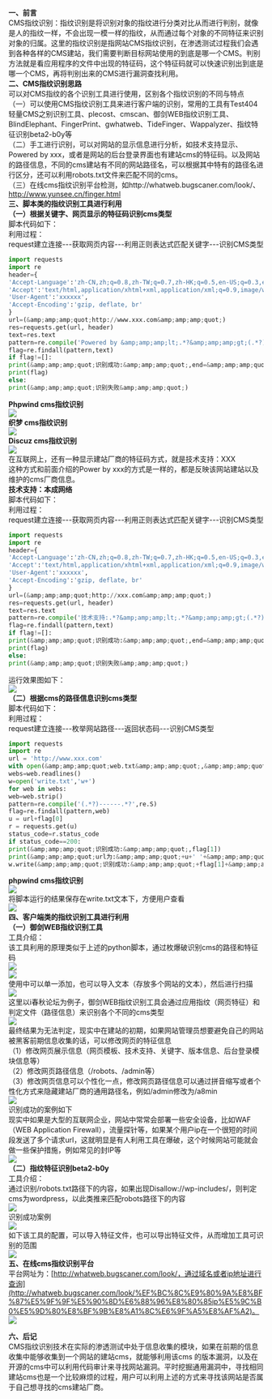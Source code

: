 **一、前言**  
CMS指纹识别：指纹识别是将识别对象的指纹进行分类对比从而进行判别，就像是人的指纹一样，不会出现一模一样的指纹，从而通过每个对象的不同特征来识别对象的归属。这里的指纹识别是指网站CMS指纹识别，在渗透测试过程我们会遇到各种各样的CMS建站，我们需要判断目标网站使用的到底是哪一个CMS。判别方法就是看应用程序的文件中出现的特征码，这个特征码就可以快速识别出到底是哪一个CMS，再将判别出来的CMS进行漏洞查找利用。  
**二、CMS指纹识别思路**  
可以对CMS指纹的各个识别工具进行使用，区别各个指纹识别的不同与特点  
（一）可以使用CMS指纹识别工具来进行客户端的识别，常用的工具有Test404轻量CMS之别识别工具、plecost、cmscan、御剑WEB指纹识别工具、BlindElephant、FingerPrint、gwhatweb、TideFinger、Wappalyzer、指纹特征识别beta2-b0y等  
（二）手工进行识别，可以对网站的显示信息进行分析，如技术支持显示、Powered by xxx，或者是网站的后台登录界面也有建站cms的特征码。以及网站的路径信息，不同的cms建站有不同的网站路径名，可以根据其中特有的路径名进行区分，还可以利用robots.txt文件来匹配不同的cms。  
（三）在线cms指纹识别平台检测，如http://whatweb.bugscaner.com/look/、<http://www.yunsee.cn/finger.html>  
**三、脚本类的指纹识别工具进行利用**  
**（一）根据关键字、网页显示的特征码识别cms类型**  
脚本代码如下：  
利用过程：  
request建立连接---获取网页内容---利用正则表达式匹配关键字---识别CMS类型

```python
import requests
import re
header={
'Accept-Language':'zh-CN,zh;q=0.8,zh-TW;q=0.7,zh-HK;q=0.5,en-US;q=0.3,en;q=0.2',
'Accept':'text/html,application/xhtml+xml,application/xml;q=0.9,image/webp,*/*;q=0.8',
'User-Agent':'xxxxxx',
'Accept-Encoding':'gzip, deflate, br'
}
url=(&amp;amp;amp;quot;http://www.xxx.com&amp;amp;amp;quot;)
res=requests.get(url, header)
text=res.text
pattern=re.compile('Powered by &amp;amp;amp;lt;.*?&amp;amp;amp;gt;(.*?)&amp;amp;amp;lt;\/.*?&amp;amp;amp;gt;.*?',re.S)
flag=re.findall(pattern,text)
if flag!=[]:
print(&amp;amp;amp;quot;识别成功:&amp;amp;amp;quot;,end=&amp;amp;amp;quot;&amp;amp;amp;quot;)
print(flag)
else:
print(&amp;amp;amp;quot;识别失败&amp;amp;amp;quot;)
```

**Phpwind cms指纹识别**  
[![](https://shs3.b.qianxin.com/attack_forum/2021/06/attach-42fca1ba0373af57e04b8400ba867332b20506ee.png)](https://shs3.b.qianxin.com/attack_forum/2021/06/attach-42fca1ba0373af57e04b8400ba867332b20506ee.png)  
**织梦 cms指纹识别**  
[![](https://shs3.b.qianxin.com/attack_forum/2021/06/attach-1eb8b897d44eba7751c6337409ce07dd2cc1e591.png)](https://shs3.b.qianxin.com/attack_forum/2021/06/attach-1eb8b897d44eba7751c6337409ce07dd2cc1e591.png)  
**Discuz cms指纹识别**  
[![](https://shs3.b.qianxin.com/attack_forum/2021/06/attach-104cb388066d726072e1b50bfdf88e080de011e8.png)](https://shs3.b.qianxin.com/attack_forum/2021/06/attach-104cb388066d726072e1b50bfdf88e080de011e8.png)  
在互联网上，还有一种显示建站厂商的特征码方式，就是技术支持：XXX  
这种方式和前面介绍的Power by xxx的方式是一样的，都是反映该网站建站以及维护的cms厂商信息。  
**技术支持：本成网络**  
脚本代码如下：  
利用过程：  
request建立连接---获取网页内容---利用正则表达式匹配关键字---识别CMS类型

```python
import requests
import re
header={
'Accept-Language':'zh-CN,zh;q=0.8,zh-TW;q=0.7,zh-HK;q=0.5,en-US;q=0.3,en;q=0.2',
'Accept':'text/html,application/xhtml+xml,application/xml;q=0.9,image/webp,*/*;q=0.8',
'User-Agent':'xxxxxx',
'Accept-Encoding':'gzip, deflate, br'
}
url=(&amp;amp;amp;quot;http://xxx.com&amp;amp;amp;quot;)
res=requests.get(url, header)
text=res.text
pattern=re.compile('技术支持:.*?&amp;amp;amp;lt;.*?&amp;amp;amp;gt;(.*?)&amp;amp;amp;lt;\/.*?&amp;amp;amp;gt;.*?',re.S)
flag=re.findall(pattern,text)
if flag!=[]:
print(&amp;amp;amp;quot;识别成功:&amp;amp;amp;quot;,end=&amp;amp;amp;quot;&amp;amp;amp;quot;)
print(flag)
else:
print(&amp;amp;amp;quot;识别失败&amp;amp;amp;quot;)
```

运行效果图如下：  
[![](https://shs3.b.qianxin.com/attack_forum/2021/06/attach-b4786d1a8b992a47afbfea2a5d2bdf2df7a60716.png)](https://shs3.b.qianxin.com/attack_forum/2021/06/attach-b4786d1a8b992a47afbfea2a5d2bdf2df7a60716.png)  
**（二）根据cms的路径信息识别cms类型**  
脚本代码如下：  
利用过程：  
request建立连接---枚举网站路径---返回状态码---识别CMS类型

```python
import requests
import re
url = 'http://www.xxx.com'
with open(&amp;amp;amp;quot;web.txt&amp;amp;amp;quot;,&amp;amp;amp;quot;r&amp;amp;amp;quot;) as web:
webs=web.readlines()
w=open('write.txt','w+')
for web in webs:
web=web.strip()
pattern=re.compile('(.*?)------.*?',re.S)
flag=re.findall(pattern,web)
u = url+flag[0]
r = requests.get(u)
status_code=r.status_code
if status_code==200:
print(&amp;amp;amp;quot;识别成功:&amp;amp;amp;quot;,flag[1])
print(&amp;amp;amp;quot;url为:&amp;amp;amp;quot;+u+' '+&amp;amp;amp;quot;状态为:%d&amp;amp;amp;quot;%status_code)
w.write(&amp;amp;amp;quot;识别成功:&amp;amp;amp;quot;+flag[1]+&amp;amp;amp;quot;url为:&amp;amp;amp;quot;+u+' '+&amp;amp;amp;quot;状态为:%d&amp;amp;amp;quot;%r.status_code+&amp;amp;amp;quot;\n&amp;amp;amp;quot;)
```

**phpwind cms指纹识别**  
[![](https://shs3.b.qianxin.com/attack_forum/2021/06/attach-385bb4f4a1d77302d58e1948a49ccc939991b63f.png)](https://shs3.b.qianxin.com/attack_forum/2021/06/attach-385bb4f4a1d77302d58e1948a49ccc939991b63f.png)  
将脚本运行的结果保存在write.txt文本下，方便用户查看  
[![](https://shs3.b.qianxin.com/attack_forum/2021/06/attach-280102ff85e458e1aaa57d04c431292f13ce9c0f.png)](https://shs3.b.qianxin.com/attack_forum/2021/06/attach-280102ff85e458e1aaa57d04c431292f13ce9c0f.png)  
**四、客户端类的指纹识别工具进行利用**  
**（一）御剑WEB指纹识别工具**  
工具介绍：  
该工具利用的原理类似于上述的python脚本，通过枚爆破识别cms的路径和特征码  
[![](https://shs3.b.qianxin.com/attack_forum/2021/06/attach-c37f02b3914e415cb77306d263fc36beebf6b019.png)](https://shs3.b.qianxin.com/attack_forum/2021/06/attach-c37f02b3914e415cb77306d263fc36beebf6b019.png)  
[![](https://shs3.b.qianxin.com/attack_forum/2021/06/attach-cf1b98b24e826c429aa90f1043237e24317398a8.png)](https://shs3.b.qianxin.com/attack_forum/2021/06/attach-cf1b98b24e826c429aa90f1043237e24317398a8.png)  
使用中可以单一添加，也可以导入文本（存放多个网站的文本），然后进行扫描  
[![](https://shs3.b.qianxin.com/attack_forum/2021/06/attach-1c69f0238553b5f2e5e0b7c880def10cf358b136.png)](https://shs3.b.qianxin.com/attack_forum/2021/06/attach-1c69f0238553b5f2e5e0b7c880def10cf358b136.png)  
这里以i春秋论坛为例子，御剑WEB指纹识别工具会通过应用指纹（网页特征）和判定文件（路径信息）来识别各个不同的cms类型  
[![](https://shs3.b.qianxin.com/attack_forum/2021/06/attach-e9d7780858199900ddf8cd0d869b9700f8295353.png)](https://shs3.b.qianxin.com/attack_forum/2021/06/attach-e9d7780858199900ddf8cd0d869b9700f8295353.png)  
最终结果为无法判定，现实中在建站的初期，如果网站管理员想要避免自己的网站被黑客前期信息收集的话，可以修改网页的特征信息  
（1）修改网页展示信息（网页模板、技术支持、关键字、版本信息、后台登录模块信息等）  
（2）修改网页路径信息（/robots、/admin等）  
（3）修改网页信息可以个性化一点，修改网页路径信息可以通过拼音缩写或者个性化方式来隐藏建站厂商的通用路径名，例如/admin修改为/a8min  
[![](https://shs3.b.qianxin.com/attack_forum/2021/06/attach-39ca8b3b85a57f6639940159abd7b19042241732.png)](https://shs3.b.qianxin.com/attack_forum/2021/06/attach-39ca8b3b85a57f6639940159abd7b19042241732.png)  
识别成功的案例如下  
现实中如果是大型的互联网企业，网站中常常会部署一些安全设备，比如WAF（WEB Application Firewall），流量探针等，如果某个用户ip在一个很短的时间段发送了多个请求url，这就明显是有人利用工具在爆破，这个时候网站可能就会做一些保护措施，例如常见的封IP等  
[![](https://shs3.b.qianxin.com/attack_forum/2021/06/attach-8e71f2b9fab579f7dd004fd0d0edb45ef0e7f1ca.png)](https://shs3.b.qianxin.com/attack_forum/2021/06/attach-8e71f2b9fab579f7dd004fd0d0edb45ef0e7f1ca.png)  
**（二）指纹特征识别beta2-b0y**  
工具介绍：  
通过识别/robots.txt路径下的内容，如果出现Disallow://wp-includes/，则判定cms为wordpress，以此类推来匹配robots路径下的内容  
[![](https://shs3.b.qianxin.com/attack_forum/2021/06/attach-000be781c33ec675e45474453ff42b061bf77f8f.png)](https://shs3.b.qianxin.com/attack_forum/2021/06/attach-000be781c33ec675e45474453ff42b061bf77f8f.png)  
识别成功案例  
[![](https://shs3.b.qianxin.com/attack_forum/2021/06/attach-d49351faec1aeaac8546b2a99027b7d2a75c7ed9.png)](https://shs3.b.qianxin.com/attack_forum/2021/06/attach-d49351faec1aeaac8546b2a99027b7d2a75c7ed9.png)  
如下该工具的配置，可以导入特征文件，也可以导出特征文件，从而增加工具可识别的范围  
[![](https://shs3.b.qianxin.com/attack_forum/2021/06/attach-4a8cd76d030c4b5f5938515a274f9310b5f17eac.png)](https://shs3.b.qianxin.com/attack_forum/2021/06/attach-4a8cd76d030c4b5f5938515a274f9310b5f17eac.png)  
**五、在线cms指纹识别平台**  
平台网址为：[http://whatweb.bugscaner.com/look/，通过域名或者ip地址进行查询](http://whatweb.bugscaner.com/look/%EF%BC%8C%E9%80%9A%E8%BF%87%E5%9F%9F%E5%90%8D%E6%88%96%E8%80%85ip%E5%9C%B0%E5%9D%80%E8%BF%9B%E8%A1%8C%E6%9F%A5%E8%AF%A2)。  
[![](https://shs3.b.qianxin.com/attack_forum/2021/06/attach-d3e695c007c27c661b799ee188e4c5a80ca1d808.png)](https://shs3.b.qianxin.com/attack_forum/2021/06/attach-d3e695c007c27c661b799ee188e4c5a80ca1d808.png)

**六、后记**  
CMS指纹识别技术在实际的渗透测试中处于信息收集的模块，如果在前期的信息收集中能够收集到一个网站的建站cms，就能够利用该cms 的版本漏洞，以及在开源的cms中可以利用代码审计来寻找网站漏洞。平时挖掘通用漏洞中，寻找相同建站cms也是一个比较麻烦的过程，用户可以利用上述的方式来寻找该网站是否属于自己想寻找的cms建站厂商。
